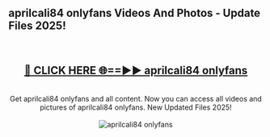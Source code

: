 <h2>aprilcali84 onlyfans Videos And Photos - Update Files 2025!</h2>
<br>
<div align="center">
<h2><a href="https://linkcuts.com/hfmhzwbr" rel="nofollow">🔴 CLICK HERE 🌐==►► aprilcali84 onlyfans</a></h2>
<br>
Get aprilcali84 onlyfans and all content. Now you can access all videos and pictures of aprilcali84 onlyfans. New Updated Files 2025!
<br>
<br>
<a href="https://linkcuts.com/hfmhzwbr" rel="nofollow" data-target="animated-image.originalLink"><img src="https://i.ibb.co.com/WyWwxjT/player-gif2.gif" alt="aprilcali84 onlyfans" style="max-width: 100%; display: inline-block;" data-target="animated-image.originalImage"></a>
</div>
<br>